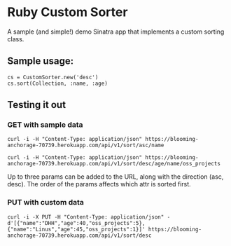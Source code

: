 # Ruby Custom Sorter

A sample (and simple!) demo Sinatra app that implements a custom sorting class.

## Sample usage:

```
cs = CustomSorter.new('desc')
cs.sort(Collection, :name, :age)
```

## Testing it out

### GET with sample data

`curl -i -H "Content-Type: application/json" https://blooming-anchorage-70739.herokuapp.com/api/v1/sort/asc/name`

`curl -i -H "Content-Type: application/json" https://blooming-anchorage-70739.herokuapp.com/api/v1/sort/desc/age/name/oss_projects`

Up to three params can be added to the URL, along with the direction (asc, desc). The order of the params affects which attr is sorted first.

### PUT with custom data

`curl -i -X PUT -H "Content-Type: application/json" -d'[{"name":"DHH","age":40,"oss_projects":5}, {"name":"Linus","age":45,"oss_projects":1}]' https://blooming-anchorage-70739.herokuapp.com/api/v1/sort/desc`
